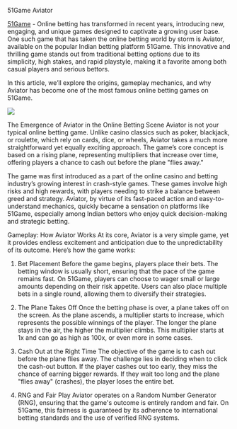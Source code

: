 51Game Aviator

[51Game](https://webclone.in/) - Online betting has transformed in recent years, introducing new, engaging, and unique games designed to captivate a growing user base. One such game that has taken the online betting world by storm is Aviator, available on the popular Indian betting platform 51Game. This innovative and thrilling game stands out from traditional betting options due to its simplicity, high stakes, and rapid playstyle, making it a favorite among both casual players and serious bettors.

In this article, we’ll explore the origins, gameplay mechanics, and why Aviator has become one of the most famous online betting games on 51Game.

![](https://s3-ap-northeast-1.amazonaws.com/g0v-hackmd-images/uploads/upload_b1dfc577cf72ee4620de80b79e7ea49b.jpg)

The Emergence of Aviator in the Online Betting Scene
Aviator is not your typical online betting game. Unlike casino classics such as poker, blackjack, or roulette, which rely on cards, dice, or wheels, Aviator takes a much more straightforward yet equally exciting approach. The game’s core concept is based on a rising plane, representing multipliers that increase over time, offering players a chance to cash out before the plane "flies away."

The game was first introduced as a part of the online casino and betting industry’s growing interest in crash-style games. These games involve high risks and high rewards, with players needing to strike a balance between greed and strategy. Aviator, by virtue of its fast-paced action and easy-to-understand mechanics, quickly became a sensation on platforms like 51Game, especially among Indian bettors who enjoy quick decision-making and strategic betting.

Gameplay: How Aviator Works
At its core, Aviator is a very simple game, yet it provides endless excitement and anticipation due to the unpredictability of its outcome. Here’s how the game works:

1. Bet Placement
Before the game begins, players place their bets. The betting window is usually short, ensuring that the pace of the game remains fast. On 51Game, players can choose to wager small or large amounts depending on their risk appetite. Users can also place multiple bets in a single round, allowing them to diversify their strategies.

2. The Plane Takes Off
Once the betting phase is over, a plane takes off on the screen. As the plane ascends, a multiplier starts to increase, which represents the possible winnings of the player. The longer the plane stays in the air, the higher the multiplier climbs. This multiplier starts at 1x and can go as high as 100x, or even more in some cases.

3. Cash Out at the Right Time
The objective of the game is to cash out before the plane flies away. The challenge lies in deciding when to click the cash-out button. If the player cashes out too early, they miss the chance of earning bigger rewards. If they wait too long and the plane "flies away" (crashes), the player loses the entire bet.

4. RNG and Fair Play
Aviator operates on a Random Number Generator (RNG), ensuring that the game's outcome is entirely random and fair. On 51Game, this fairness is guaranteed by its adherence to international betting standards and the use of verified RNG systems.

